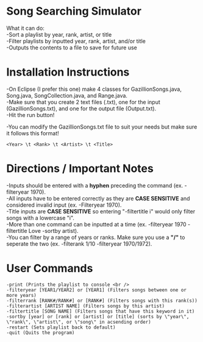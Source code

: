 # Song Searching Simulator

What it can do: <br />
-Sort a playlist by year, rank, artist, or title <br />
-Filter playlists by inputted year, rank, artist, and/or title <br /> 
-Outputs the contents to a file to save for future use <br />

# Installation Instructions

-On Eclipse (I prefer this one) make 4 classes for GazillionSongs.java, Song.java, SongCollection.java, and Range.java. <br />
-Make sure that you create 2 text files (.txt), one for the input (GazillionSongs.txt), and one for the output file (Output.txt). <br />
-Hit the run button! <br />

-You can modify the GazillionSongs.txt file to suit your needs but make sure it follows this format! <br />
```
<Year> \t <Rank> \t <Artist> \t <Title>
```

# Directions / Important Notes

-Inputs should be entered with a **hyphen** preceding the command (ex. -filteryear 1970). <br />
-All inputs have to be entered correctly as they are **CASE SENSITIVE** and considered invalid input (ex. -Filteryear 1970). <br />
-Title inputs are **CASE SENSITIVE** so entering "-filtertitle i" would only filter songs with a lowercase "i". <br />
-More than one command can be inputted at a time (ex. -filteryear 1970 -filtertitle Love -sortby artist). <br />
-You can filter by a range of years or ranks. Make sure you use a **"/"** to seperate the two (ex. -filterank 1/10 -filteryear 1970/1972). <br />

# User Commands
```
-print (Prints the playlist to console <br />
-filteryear [YEAR1/YEAR2] or [YEAR1] (Filters songs between one or more years) 
-filterrank [RANK#/RANK#] or [RANK#] (Filters songs with this rank(s))
-filterartist [ARTIST NAME] (Filters songs by this artist)
-filtertitle [SONG NAME] (Filters songs that have this keyword in it)
-sortby [year] or [rank] or [artist] or [title] (sorts by \"year\", \"rank\", \"artist\", or \"song\" in acsending order)
-restart (Sets playlist back to default)
-quit (Quits the program) 
```
